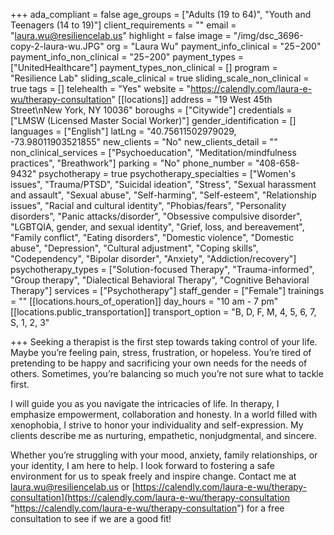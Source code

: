 +++
ada_compliant = false
age_groups = ["Adults (19 to 64)", "Youth and Teenagers (14 to 19)"]
client_requirements = ""
email = "laura.wu@resiliencelab.us"
highlight = false
image = "/img/dsc_3696-copy-2-laura-wu.JPG"
org = "Laura Wu"
payment_info_clinical = "$25-$200"
payment_info_non_clinical = "$25-$200"
payment_types = ["UnitedHealthcare"]
payment_types_non_clinical = []
program = "Resilience Lab"
sliding_scale_clinical = true
sliding_scale_non_clinical = true
tags = []
telehealth = "Yes"
website = "https://calendly.com/laura-e-wu/therapy-consultation"
[[locations]]
address = "19 West 45th Street\nNew York, NY 10036"
boroughs = ["Citywide"]
credentials = ["LMSW (Licensed Master Social Worker)"]
gender_identification = []
languages = ["English"]
latLng = "40.75611502979029, -73.98011903521855"
new_clients = "No"
new_clients_detail = ""
non_clinical_services = ["Psychoeducation", "Meditation/mindfulness practices", "Breathwork"]
parking = "No"
phone_number = "408-658-9432"
psychotherapy = true
psychotherapy_specialties = ["Women's issues", "Trauma/PTSD", "Suicidal ideation", "Stress", "Sexual harassment and assault", "Sexual abuse", "Self-harming", "Self-esteem", "Relationship issues", "Racial and cultural identity", "Phobias/fears", "Personality disorders", "Panic attacks/disorder", "Obsessive compulsive disorder", "LGBTQIA, gender, and sexual identity", "Grief, loss, and bereavement", "Family conflict", "Eating disorders", "Domestic violence", "Domestic abuse", "Depression", "Cultural adjustment", "Coping skills", "Codependency", "Bipolar disorder", "Anxiety", "Addiction/recovery"]
psychotherapy_types = ["Solution-focused Therapy", "Trauma-informed", "Group therapy", "Dialectical Behavioral Therapy", "Cognitive Behavioral Therapy"]
services = ["Psychotherapy"]
staff_gender = ["Female"]
trainings = ""
[[locations.hours_of_operation]]
day_hours = "10 am - 7 pm"
[[locations.public_transportation]]
transport_option = "B, D, F, M, 4, 5, 6, 7, S, 1, 2, 3"

+++
Seeking a therapist is the first step towards taking control of your life. Maybe you’re feeling pain, stress, frustration, or hopeless. You’re tired of pretending to be happy and sacrificing your own needs for the needs of others. Sometimes, you’re balancing so much you’re not sure what to tackle first. 

I will guide you as you navigate the intricacies of life. In therapy, I emphasize empowerment, collaboration and honesty. In a world filled with xenophobia, I strive to honor your individuality and self-expression. My clients describe me as nurturing, empathetic, nonjudgmental, and sincere. 

Whether you’re struggling with your mood, anxiety, family relationships, or your identity, I am here to help. I look forward to fostering a safe environment for us to speak freely and inspire change. Contact me at laura.wu@resiliencelab.us or [https://calendly.com/laura-e-wu/therapy-consultation](https://calendly.com/laura-e-wu/therapy-consultation "https://calendly.com/laura-e-wu/therapy-consultation") for a free consultation to see if we are a good fit!
